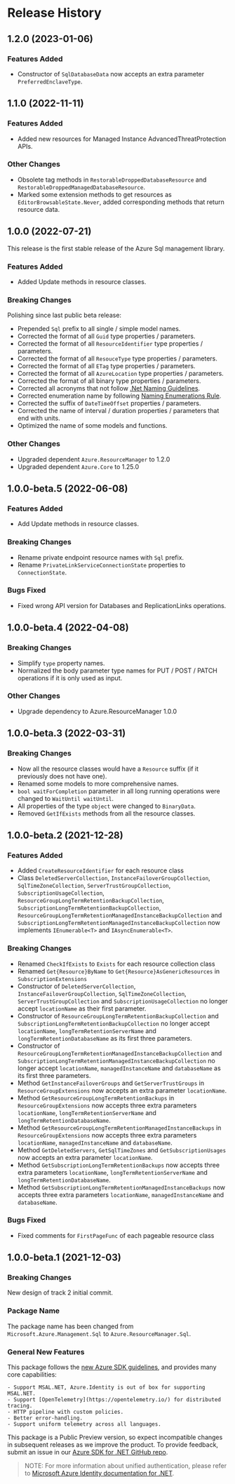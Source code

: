 # Release History

## 1.2.0 (2023-01-06)

### Features Added

- Constructor of `SqlDatabaseData` now accepts an extra parameter `PreferredEnclaveType`.

## 1.1.0 (2022-11-11)

### Features Added

- Added new resources for Managed Instance AdvancedThreatProtection APIs.

### Other Changes

- Obsolete tag methods in `RestorableDroppedDatabaseResource` and `RestorableDroppedManagedDatabaseResource`.
- Marked some extension methods to get resources as `EditorBrowsableState.Never`, added corresponding methods that return resource data.

## 1.0.0 (2022-07-21)

This release is the first stable release of the Azure Sql management library.

### Features Added

- Added Update methods in resource classes.

### Breaking Changes

Polishing since last public beta release:
- Prepended `Sql` prefix to all single / simple model names.
- Corrected the format of all `Guid` type properties / parameters.
- Corrected the format of all `ResourceIdentifier` type properties / parameters.
- Corrected the format of all `ResouceType` type properties / parameters.
- Corrected the format of all `ETag` type properties / parameters.
- Corrected the format of all `AzureLocation` type properties / parameters.
- Corrected the format of all binary type properties / parameters.
- Corrected all acronyms that not follow [.Net Naming Guidelines](https://docs.microsoft.com/dotnet/standard/design-guidelines/naming-guidelines).
- Corrected enumeration name by following [Naming Enumerations Rule](https://docs.microsoft.com/dotnet/standard/design-guidelines/names-of-classes-structs-and-interfaces#naming-enumerations).
- Corrected the suffix of `DateTimeOffset` properties / parameters.
- Corrected the name of interval / duration properties / parameters that end with units.
- Optimized the name of some models and functions.

### Other Changes

- Upgraded dependent `Azure.ResourceManager` to 1.2.0
- Upgraded dependent `Azure.Core` to 1.25.0

## 1.0.0-beta.5 (2022-06-08)

### Features Added

- Add Update methods in resource classes.

### Breaking Changes

- Rename private endpoint resource names with `Sql` prefix.
- Rename `PrivateLinkServiceConnectionState` properties to `ConnectionState`.

### Bugs Fixed

- Fixed wrong API version for Databases and ReplicationLinks operations.

## 1.0.0-beta.4 (2022-04-08)

### Breaking Changes

- Simplify `type` property names.
- Normalized the body parameter type names for PUT / POST / PATCH operations if it is only used as input.

### Other Changes

- Upgrade dependency to Azure.ResourceManager 1.0.0

## 1.0.0-beta.3 (2022-03-31)

### Breaking Changes

- Now all the resource classes would have a `Resource` suffix (if it previously does not have one).
- Renamed some models to more comprehensive names.
- `bool waitForCompletion` parameter in all long running operations were changed to `WaitUntil waitUntil`.
- All properties of the type `object` were changed to `BinaryData`.
- Removed `GetIfExists` methods from all the resource classes.

## 1.0.0-beta.2 (2021-12-28)

### Features Added

- Added `CreateResourceIdentifier` for each resource class
- Class `DeletedServerCollection`, `InstanceFailoverGroupCollection`, `SqlTimeZoneCollection`, `ServerTrustGroupCollection`, `SubscriptionUsageCollection`, `ResourceGroupLongTermRetentionBackupCollection`, `SubscriptionLongTermRetentionBackupCollection`, `ResourceGroupLongTermRetentionManagedInstanceBackupCollection` and `SubscriptionLongTermRetentionManagedInstanceBackupCollection` now implements `IEnumerable<T>` and `IAsyncEnumerable<T>`.

### Breaking Changes

- Renamed `CheckIfExists` to `Exists` for each resource collection class
- Renamed `Get{Resource}ByName` to `Get{Resource}AsGenericResources` in `SubscriptionExtensions`
- Constructor of `DeletedServerCollection`, `InstanceFailoverGroupCollection`, `SqlTimeZoneCollection`, `ServerTrustGroupCollection` and `SubscriptionUsageCollection` no longer accept `locationName` as their first parameter.
- Constructor of `ResourceGroupLongTermRetentionBackupCollection` and `SubscriptionLongTermRetentionBackupCollection` no longer accept `locationName`, `longTermRetentionServerName` and `longTermRetentionDatabaseName` as its first three parameters.
- Constructor of `ResourceGroupLongTermRetentionManagedInstanceBackupCollection` and `SubscriptionLongTermRetentionManagedInstanceBackupCollection` no longer accept `locationName`, `managedInstanceName` and `databaseName` as its first three parameters.
- Method `GetInstanceFailoverGroups` and `GetServerTrustGroups` in `ResourceGroupExtensions` now accepts an extra parameter `locationName`.
- Method `GetResourceGroupLongTermRetentionBackups` in `ResourceGroupExtensions` now accepts three extra parameters `locationName`, `longTermRetentionServerName` and `longTermRetentionDatabaseName`.
- Method `GetResourceGroupLongTermRetentionManagedInstanceBackups` in `ResourceGroupExtensions` now accepts three extra parameters `locationName`, `managedInstanceName` and `databaseName`.
- Method `GetDeletedServers`, `GetSqlTimeZones` and `GetSubscriptionUsages` now accepts an extra parameter `locationName`.
- Method `GetSubscriptionLongTermRetentionBackups` now accepts three extra parameters `locationName`, `longTermRetentionServerName` and `longTermRetentionDatabaseName`.
- Method `GetSubscriptionLongTermRetentionManagedInstanceBackups` now accepts three extra parameters `locationName`, `managedInstanceName` and `databaseName`.

### Bugs Fixed

- Fixed comments for `FirstPageFunc` of each pageable resource class

## 1.0.0-beta.1 (2021-12-03)

### Breaking Changes

New design of track 2 initial commit.

### Package Name

The package name has been changed from `Microsoft.Azure.Management.Sql` to `Azure.ResourceManager.Sql`.

### General New Features

This package follows the [new Azure SDK guidelines](https://azure.github.io/azure-sdk/general_introduction.html), and provides many core capabilities:

    - Support MSAL.NET, Azure.Identity is out of box for supporting MSAL.NET.
    - Support [OpenTelemetry](https://opentelemetry.io/) for distributed tracing.
    - HTTP pipeline with custom policies.
    - Better error-handling.
    - Support uniform telemetry across all languages.

This package is a Public Preview version, so expect incompatible changes in subsequent releases as we improve the product. To provide feedback, submit an issue in our [Azure SDK for .NET GitHub repo](https://github.com/Azure/azure-sdk-for-net/issues).

> NOTE: For more information about unified authentication, please refer to [Microsoft Azure Identity documentation for .NET](https://docs.microsoft.com//dotnet/api/overview/azure/identity-readme?view=azure-dotnet).
